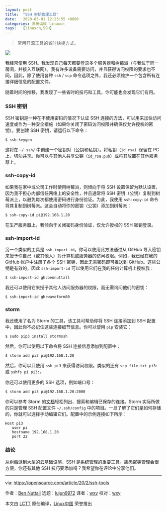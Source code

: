```yaml
---
layout: post
title:	"SSH 密钥管理工具"
date:	2020-03-01 12:23:55 +0800 
categories:	系统运维 linuxcn 
tags:	[linuxcn,SSH]
---
```




> 
> 常用开源工具的省时快捷方式。
> 
> 
> 


![](/Asserts/Images//attachment/album/202003/01/122336zyldgpse6eyrbymt.jpg)


我经常使用 SSH。我发现自己每天都要登录多个服务器和树莓派（与我位于同一房间，并接入互联网）。我有许多设备需要访问，并且获得访问权限的要求也不同，因此，除了使用各种 `ssh` / `scp` 命令选项之外，我还必须维护一个包含所有连接详细信息的配置文件。


随着时间的推移，我发现了一些省时的技巧和工具，你可能也会发现它们有用。


### SSH 密钥


SSH 密钥是一种在不使用密码的情况下认证 SSH 连接的方法，可以用来加快访问速度或作为一种安全措施（如果你关闭了密码访问权限并确保仅允许授权的密钥）。要创建 SSH 密钥，请运行以下命令：



```
$ ssh-keygen
```

这将在 `~/.ssh/` 中创建一个密钥对（公钥和私钥）。将私钥（`id_rsa`）保留在 PC 上，切勿共享。你可以与其他人共享公钥（`id_rsa.pub`）或将其放置在其他服务器上。


### ssh-copy-id


如果我在家中或公司工作时使用树莓派，则倾向于将 SSH 设置保留为默认设置，因为我不担心内部信任网络上的安全性，并且通常将 SSH 密钥（公钥）复制到树莓派上，以避免每次都使用密码进行身份验证。为此，我使用 `ssh-copy-id` 命令将其复制到树莓派。这会自动将你的密钥（公钥）添加到树莓派：



```
$ ssh-copy-id pi@192.168.1.20
```

在生产服务器上，我倾向于关闭密码身份验证，仅允许授权的 SSH 密钥登录。


### ssh-import-id


另一个类似的工具是 `ssh-import-id`。你可以使用此方法通过从 GitHub 导入密钥来授予你自己（或其他人）对计算机或服务器的访问权限。例如，我已经在我的 GitHub 帐户中注册了各个 SSH 密钥，因此无需密码即可推送到 GitHub。这些公钥是有效的，因此 `ssh-import-id` 可以使用它们在我的任何计算机上授权我：



```
$ ssh-import-id gh:bennuttall
```

我还可以使用它来授予其他人访问服务器的权限，而无需询问他们的密钥：



```
$ ssh-import-id gh:waveform80
```

### storm


我还使用了名为 Storm 的工具，该工具可帮助你将 SSH 连接添加到 SSH 配置中，因此你不必记住这些连接细节信息。你可以使用 `pip` 安装它：



```
$ sudo pip3 install stormssh
```

然后，你可以使用以下命令将 SSH 连接信息添加到配置中：



```
$ storm add pi3 pi@192.168.1.20
```

然后，你可以只使用 `ssh pi3` 来获得访问权限。类似的还有 `scp file.txt pi3:` 或 `sshfs pi pi3:`。


你还可以使用更多的 SSH 选项，例如端口号：



```
$ storm add pi3 pi@192.168.1.20:2000
```

你可以参考 Storm 的[文档](https://stormssh.readthedocs.io/en/stable/usage.html)轻松列出、搜索和编辑已保存的连接。Storm 实际所做的只是管理 SSH 配置文件 `~/.ssh/config` 中的项目。一旦了解了它们是如何存储的，你就可以选择手动编辑它们。配置中的示例连接如下所示：



```
Host pi3
   user pi
   hostname 192.168.1.20
   port 22
```

### 结论


从树莓派到大型的云基础设施，SSH 是系统管理的重要工具。熟悉密钥管理会很方便。你还有其他 SSH 技巧要添加吗？我希望你在评论中分享他们。




---


via: <https://opensource.com/article/20/2/ssh-tools>


作者：[Ben Nuttall](https://opensource.com/users/bennuttall) 选题：[lujun9972](https://github.com/lujun9972) 译者：[wxy](https://github.com/wxy) 校对：[wxy](https://github.com/wxy)


本文由 [LCTT](https://github.com/LCTT/TranslateProject) 原创编译，[Linux中国](https://linux.cn/) 荣誉推出
